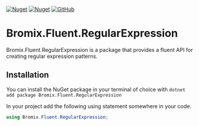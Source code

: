 [![Nuget](https://img.shields.io/nuget/v/Bromix.Fluent.RegularExpression)](https://www.nuget.org/packages/Bromix.Fluent.RegularExpression/) [![Nuget](https://img.shields.io/nuget/dt/Bromix.Fluent.RegularExpression)](https://www.nuget.org/packages/Bromix.Fluent.RegularExpression/) [![GitHub](https://img.shields.io/github/license/bromix/Bromix.Fluent.RegularExpression)](https://github.com/bromix/Bromix.Fluent.RegularExpression/blob/main/LICENSE)

# Bromix.Fluent.RegularExpression

Bromix.Fluent.RegularExpression is a package that provides a fluent API for creating regular expression patterns.

## Installation

You can install the NuGet package in your terminal of choice with ```dotnet add package Bromix.Fluent.RegularExpression```

In your project add the following using statement somewhere in your code.

```csharp
using Bromix.Fluent.RegularExpression;
```